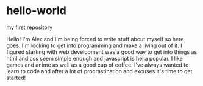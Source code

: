 # hello-world
my first repository

Hello! I'm Alex and I'm being forced to write stuff about myself so here goes.
I'm looking to get into programming and make a living out of it. I figured starting with web development was a good way to get into things as html and css seem simple enough and javascript is hella popular. I like games and anime as well as a good cup of coffee.
I've always wanted to learn to code and after a lot of procrastination and excuses it's time to get started!
